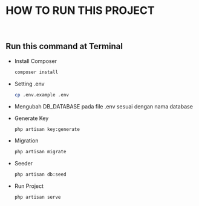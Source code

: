 <h1>HOW TO RUN THIS PROJECT</h1>
<br>
<h2>Run this command at Terminal</h2>

- Install Composer
  ```sh
  composer install

- Setting .env 
  ```sh
  cp .env.example .env
  
- Mengubah DB_DATABASE pada file .env sesuai dengan nama database

- Generate Key
  ```sh
  php artisan key:generate

- Migration
  ```sh
  php artisan migrate

- Seeder
  ```sh
  php artisan db:seed
  
- Run Project
  ```sh
  php artisan serve

